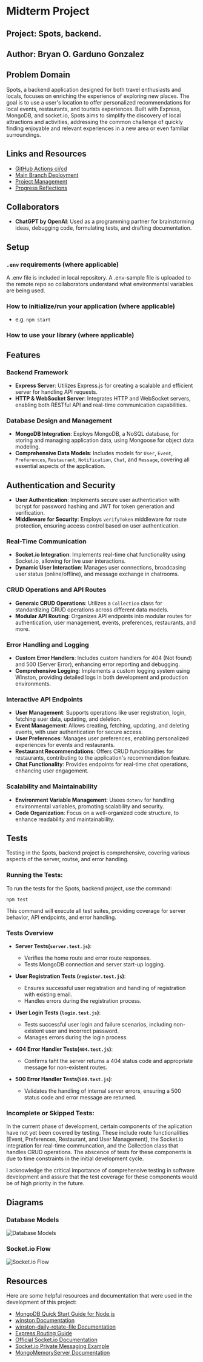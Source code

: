 # Midterm Project

## Project: Spots, backend.

## Author: Bryan O. Garduno Gonzalez

## Problem Domain

Spots, a backend application designed for both travel enthusiasts and locals, focuses on enriching the experience of exploring new places. The goal is to use a user's location to offer personalized recommendations for local events, restaurants, and tourists experiences. Built with Express, MongoDB, and socket.io, Spots aims to simplify the discovery of local attractions and activities, addressing the common challenge of quickly finding enjoyable and relevant experiences in a new area or even familiar surroundings.

## Links and Resources

- [GitHub Actions ci/cd](https://github.com/Spots-LLC/spots-backend/actions)
- [Main Branch Deployment](https://spots-backend.onrender.com)
- [Project Management](https://github.com/orgs/Spots-LLC/projects/1/views/1)
- [Progress Reflections](https://github.com/brosmar18/reading-notes/blob/main/code-401/midterm/reflections.md)


## Collaborators

- **ChatGPT by OpenAI**: Used as a programming partner for brainstorming ideas, debugging code, formulating tests, and drafting documentation.

## Setup

### `.env` requirements (where applicable)

A .env file is included in local repository. A .env-sample file is uploaded to the remote repo so collaborators understand what environmental variables are being used.

### How to initialize/run your application (where applicable)

- e.g. `npm start`

### How to use your library (where applicable)

## Features

### Backend Framework

- **Express Server**: Utilizes Express.js for creating a scalable and efficient server for handling API requests.
- **HTTP & WebSocket Server**: Integrates HTTP and WebSocket servers, enabling both RESTful API and real-time communication capabilities.

### Database Design and Management

- **MongoDB Integration**: Exploys MongoDB, a NoSQL database, for storing and managing application data, using Mongoose for object data modeling.
- **Comprehensive Data Models**: Includes models for `User`, `Event`, `Preferences`, `Restaurant`, `Notification`, `Chat`, and `Message`, covering all essential aspects of the application.

## Authentication and Security

- **User Authentication**: Implements secure user authentication with bcrypt for password hashing and JWT for token generation and verification.
- **Middleware for Security**: Employs `verifyToken` middleware for route protection, ensuring access control based on user authentication.

### Real-Time Communication

- **Socket.io Integration**: Implements real-time chat functionality using Socket.io, allowing for live user interactions.
- **Dynamic User Interaction**: Manages user connections, broadcasing user status (online/offline), and message exchange in chatrooms.

### CRUD Operations and API Routes

- **Generaic CRUD Operations**: Utilizes a `Collection` class for standardizing CRUD operations across different data models.
- **Modular API Routing**: Organizes API endpoints into modular routes for authentication, user management, events, preferences, restaurants, and more.

### Error Handling and Logging

- **Custom Error Handlers**: Includes custom handlers for 404 (Not found) and 500 (Server Error), enhancing error reporting and debugging.
- **Comprehensive Logging**: Implements a custom logging system using Winston, providing detailed logs in both development and production environments.

### Interactive API Endpoints

- **User Management**: Supports operations like user registration, login, fetching suer data, updating, and deletion.
- **Event Management**: Allows creating, fetching, updating, and deleting events, with user authentication for secure access.
- **User Preferences**: Manages user preferences, enabling personalized experiences for events and restaurants.
- **Restaurant Recommendations**: Offers CRUD functionalities for restaurants, contributing to the application's recommendation feature.
- **Chat Functionality**: Provides endpoints for real-time chat operations, enhancing user engagement.

### Scalability and Maintainability

- **Environment Variable Management**: Usees `dotenv` for handling environmental variables, promoting scalability and security.
- **Code Organization**: Focus on a well-organized code structure, to enhance readability and maintainability.

## Tests

Testing in the Spots, backend project is comprehensive, covering various aspects of the server, routse, and error handling.

### Running the Tests:

To run the tests for the Spots, backend project, use the command:

`npm test`

This command will execute all test suites, providing coverage for server behavior, API endpoints, and error handling.

### Tests Overview

- **Server Tests(`server.test.js`)**:
  - Verifies the home route and error route responses.
  - Tests MongoDB connection and server start-up logging.
- **User Registration Tests (`register.test.js`)**:

  - Ensures successful user registration and handling of registration with existing email.
  - Handles errors during the registration process.

- **User Login Tests (`login.test.js`)**:

  - Tests successful user login and failure scenarios, including non-existent user and incorrect password.
  - Manages errors during the login process.

- **404 Error Handler Tests(`404.test.js`)**:
  - Confirms taht the server returns a 404 status code and appropriate message for non-existent routes.
- **500 Error Handler Tests(`500.test.js`)**:
  - Validates the handling of internal server errors, ensuring a 500 status code and error message are returned.

### Incomplete or Skipped Tests:

In the current phase of development, certain components of the aplication have not yet been covered by testing. These include route functionalities (Event, Preferences, Restaurant, and User Management), the Socket.io integration for real-time communcation, and the Collection class that handles CRUD operations. The abscence of tests for these components is due to time constraints in the initial development cycle.

I acknowledge the critical importance of comprehensive testing in software development and assure that the test coverage for these components would be of high priority in the future.

## Diagrams

### Database Models

![Database Models](assets/databaseModels.png)

### Socket.io Flow

![Socket.io Flow](assets/socket-io-flow.png)

## Resources

Here are some helpful resources and documentation that were used in the development of this project:

- [MongoDB Quick Start Guide for Node.js](https://www.mongodb.com/docs/drivers/node/current/quick-start/)
- [winston Documentation](https://www.npmjs.com/package/winston)
- [winston-daily-rotate-file Documentation](https://www.npmjs.com/package/winston-daily-rotate-file)
- [Express Routing Guide](https://expressjs.com/en/guide/routing.html)
- [Official Socket.io Documentation](https://socket.io/get-started/chat)
- [Socket.io Private Messaging Example](https://socket.io/get-started/private-messaging-part-1/?fbclid=IwAR0zZ67vaXLTrCzU2hNS4_OsBEm_350-IF6XjnIi3qjEPgjTI6VQLiZTJHc)
- [MongoMemoryServer Documentation](https://github.com/nodkz/mongodb-memory-server)
